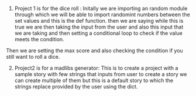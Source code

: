 1. Project 1 is for the dice roll :
Initally we are importing an random module through which we will be able to import randomint numbers between the set values and this is the def function. 
then we are saying while this is true we are then taking the input from the user and also this input that we are taking and then setting a conditional loop to check if the value meets the condition. 

Then we are setting the max score and also checking the condition if you still want to roll a dice. 


2. Project2 is for a madlibs generator: 
This is to create a project with a sample story with few strings that inputs from user to create a story we can create multiple of them but this is a default story to which the strings replace provided by the user using the dict.
